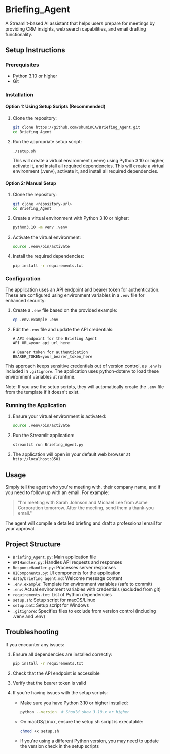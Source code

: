 # Briefing_Agent

A Streamlit-based AI assistant that helps users prepare for meetings by providing CRM insights, web search capabilities, and email drafting functionality.

## Setup Instructions

### Prerequisites

- Python 3.10 or higher
- Git

### Installation

#### Option 1: Using Setup Scripts (Recommended)

1. Clone the repository:
   ```bash
   git clone https://github.com/shuminCA/Briefing_Agent.git
   cd Briefing_Agent
   ```

2. Run the appropriate setup script:
   ```bash
   ./setup.sh
   ```
   This will create a virtual environment (.venv) using Python 3.10 or higher, activate it, and install all required dependencies.
   This will create a virtual environment (.venv), activate it, and install all required dependencies.

#### Option 2: Manual Setup

1. Clone the repository:
   ```bash
   git clone <repository-url>
   cd Briefing_Agent
   ```

2. Create a virtual environment with Python 3.10 or higher:
   ```bash
   python3.10 -m venv .venv
   ```

3. Activate the virtual environment:
   ```bash
   source .venv/bin/activate
   ```

4. Install the required dependencies:
   ```bash
   pip install -r requirements.txt
   ```

### Configuration

The application uses an API endpoint and bearer token for authentication. These are configured using environment variables in a `.env` file for enhanced security:

1. Create a `.env` file based on the provided example:
   ```bash
   cp .env.example .env
   ```

2. Edit the `.env` file and update the API credentials:
   ```
   # API endpoint for the Briefing Agent
   API_URL=your_api_url_here
   
   # Bearer token for authentication
   BEARER_TOKEN=your_bearer_token_here
   ```

This approach keeps sensitive credentials out of version control, as `.env` is included in `.gitignore`. The application uses python-dotenv to load these environment variables at runtime.

Note: If you use the setup scripts, they will automatically create the `.env` file from the template if it doesn't exist.

### Running the Application

1. Ensure your virtual environment is activated:
   ```bash
   source .venv/bin/activate
   ```

2. Run the Streamlit application:
   ```bash
   streamlit run Briefing_Agent.py
   ```
3. The application will open in your default web browser at `http://localhost:8501`

## Usage

Simply tell the agent who you're meeting with, their company name, and if you need to follow up with an email. For example:

> "I'm meeting with Sarah Johnson and Michael Lee from Acme Corporation tomorrow. After the meeting, send them a thank-you email."

The agent will compile a detailed briefing and draft a professional email for your approval.

## Project Structure

- `Briefing_Agent.py`: Main application file
- `APIHandler.py`: Handles API requests and responses
- `ResponseHandler.py`: Processes server responses
- `UIComponents.py`: UI components for the application
- `data/briefing_agent.md`: Welcome message content
- `.env.example`: Template for environment variables (safe to commit)
- `.env`: Actual environment variables with credentials (excluded from git)
- `requirements.txt`: List of Python dependencies
- `setup.sh`: Setup script for macOS/Linux
- `setup.bat`: Setup script for Windows
- `.gitignore`: Specifies files to exclude from version control (including .venv and .env)

## Troubleshooting

If you encounter any issues:

1. Ensure all dependencies are installed correctly:
   ```bash
   pip install -r requirements.txt
   ```
   
2. Check that the API endpoint is accessible

3. Verify that the bearer token is valid

4. If you're having issues with the setup scripts:
   - Make sure you have Python 3.10 or higher installed:
     ```bash
     python --version  # Should show 3.10.x or higher
     ```
   - On macOS/Linux, ensure the setup.sh script is executable:
     ```bash
     chmod +x setup.sh
     ```
   - If you're using a different Python version, you may need to update the version check in the setup scripts
